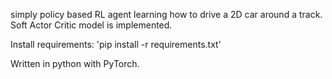 simply policy based RL agent learning how to drive a 2D car around a track. Soft Actor Critic model is implemented.

Install requirements: 'pip install -r requirements.txt'

Written in python with PyTorch.
